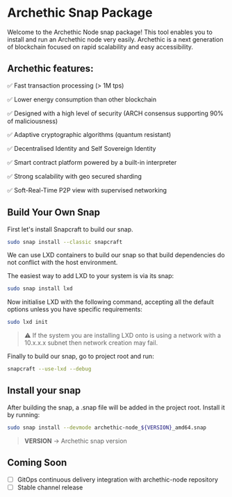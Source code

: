 # Archethic Snap Package

Welcome to the Archethic Node snap package! This tool enables you to install and run an Archethic node very easily. Archethic is a next generation of blockchain focused on rapid scalability and easy accessibility.

## Archethic features:

✅ Fast transaction processing (> 1M tps)

✅ Lower energy consumption than other blockchain

✅ Designed with a high level of security (ARCH consensus supporting 90% of maliciousness)

✅ Adaptive cryptographic algorithms (quantum resistant)

✅ Decentralised Identity and Self Sovereign Identity

✅ Smart contract platform powered by a built-in interpreter

✅ Strong scalability with geo secured sharding

✅ Soft-Real-Time P2P view with supervised networking


## Build Your Own Snap

First let's install Snapcraft to build our snap.

```sh
sudo snap install --classic snapcraft
```

We can use LXD containers to build our snap so that build dependencies do not conflict with the host environment. 

The easiest way to add LXD to your system is via its snap:

```sh
sudo snap install lxd
```

Now initialise LXD with the following command, accepting all the default options unless you have specific requirements:

```sh
sudo lxd init
```
> :warning: If the system you are installing LXD onto is using a network with a 10.x.x.x subnet then network creation may fail.

Finally to build our snap, go to project root and run:

```sh
snapcraft --use-lxd --debug
```
## Install your snap

After building the snap, a .snap file will be added in the project root. Install it by running:

```sh
sudo snap install --devmode archethic-node_${VERSION}_amd64.snap
```
> **VERSION** → Archethic snap version

## Coming Soon

- [ ] GitOps continuous delivery integration with archethic-node repository
- [ ] Stable channel release
